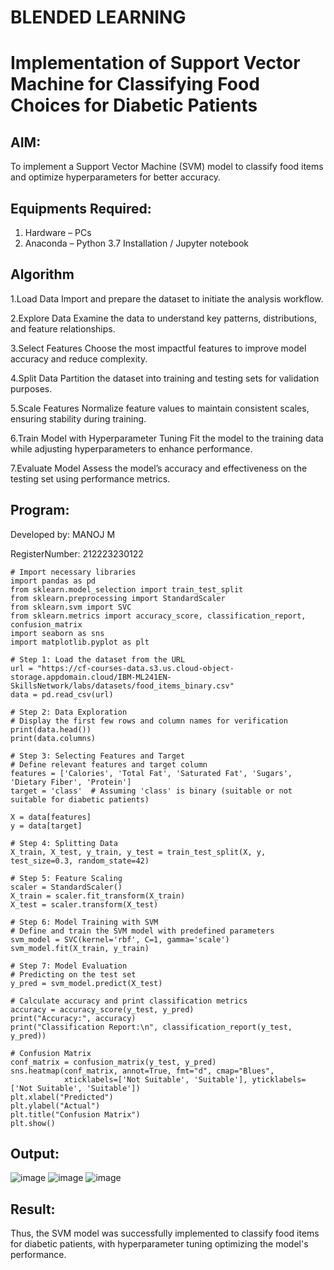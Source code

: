 # BLENDED LEARNING
# Implementation of Support Vector Machine for Classifying Food Choices for Diabetic Patients

## AIM:
To implement a Support Vector Machine (SVM) model to classify food items and optimize hyperparameters for better accuracy.

## Equipments Required:
1. Hardware – PCs
2. Anaconda – Python 3.7 Installation / Jupyter notebook

## Algorithm
1.Load Data
 Import and prepare the dataset to initiate the analysis workflow.

2.Explore Data
  Examine the data to understand key patterns, distributions, and feature relationships.

3.Select Features
  Choose the most impactful features to improve model accuracy and reduce complexity.

4.Split Data
  Partition the dataset into training and testing sets for validation purposes.

5.Scale Features
  Normalize feature values to maintain consistent scales, ensuring stability during training.

6.Train Model with Hyperparameter Tuning
  Fit the model to the training data while adjusting hyperparameters to enhance performance.

7.Evaluate Model
  Assess the model’s accuracy and effectiveness on the testing set using performance metrics.


## Program:

Developed by: MANOJ M

RegisterNumber:  212223230122
```
# Import necessary libraries
import pandas as pd
from sklearn.model_selection import train_test_split
from sklearn.preprocessing import StandardScaler
from sklearn.svm import SVC
from sklearn.metrics import accuracy_score, classification_report, confusion_matrix
import seaborn as sns
import matplotlib.pyplot as plt

# Step 1: Load the dataset from the URL
url = "https://cf-courses-data.s3.us.cloud-object-storage.appdomain.cloud/IBM-ML241EN-SkillsNetwork/labs/datasets/food_items_binary.csv"
data = pd.read_csv(url)

# Step 2: Data Exploration
# Display the first few rows and column names for verification
print(data.head())
print(data.columns)

# Step 3: Selecting Features and Target
# Define relevant features and target column
features = ['Calories', 'Total Fat', 'Saturated Fat', 'Sugars', 'Dietary Fiber', 'Protein']
target = 'class'  # Assuming 'class' is binary (suitable or not suitable for diabetic patients)

X = data[features]
y = data[target]

# Step 4: Splitting Data
X_train, X_test, y_train, y_test = train_test_split(X, y, test_size=0.3, random_state=42)

# Step 5: Feature Scaling
scaler = StandardScaler()
X_train = scaler.fit_transform(X_train)
X_test = scaler.transform(X_test)

# Step 6: Model Training with SVM
# Define and train the SVM model with predefined parameters
svm_model = SVC(kernel='rbf', C=1, gamma='scale')
svm_model.fit(X_train, y_train)

# Step 7: Model Evaluation
# Predicting on the test set
y_pred = svm_model.predict(X_test)

# Calculate accuracy and print classification metrics
accuracy = accuracy_score(y_test, y_pred)
print("Accuracy:", accuracy)
print("Classification Report:\n", classification_report(y_test, y_pred))

# Confusion Matrix
conf_matrix = confusion_matrix(y_test, y_pred)
sns.heatmap(conf_matrix, annot=True, fmt="d", cmap="Blues", 
            xticklabels=['Not Suitable', 'Suitable'], yticklabels=['Not Suitable', 'Suitable'])
plt.xlabel("Predicted")
plt.ylabel("Actual")
plt.title("Confusion Matrix")
plt.show()

```


## Output:
![image](https://github.com/user-attachments/assets/479d930e-bd37-473c-b9bb-673810ce51ec)
![image](https://github.com/user-attachments/assets/7033653e-7996-4727-a1bf-96d2106eead2)
![image](https://github.com/user-attachments/assets/90fdb111-ff7c-43fe-8f06-82eb29a98982)


## Result:
Thus, the SVM model was successfully implemented to classify food items for diabetic patients, with hyperparameter tuning optimizing the model's performance.
